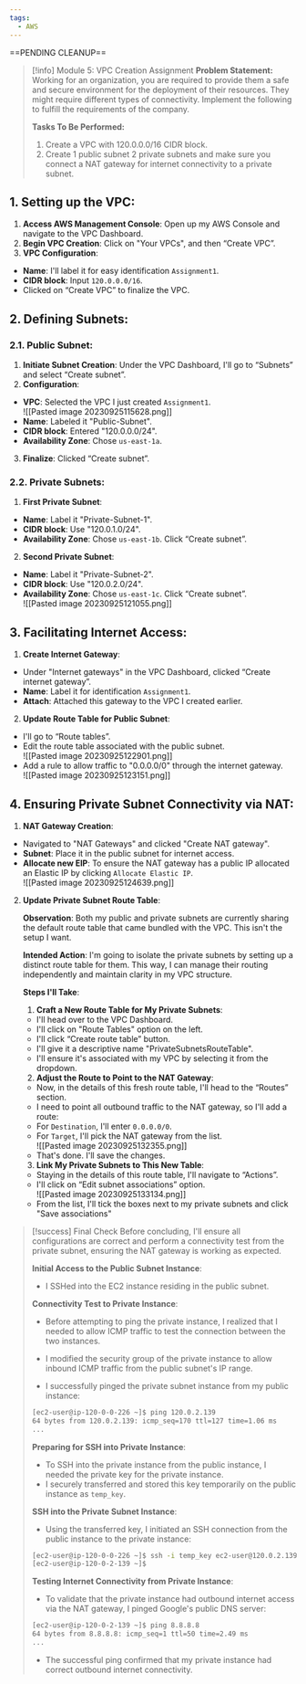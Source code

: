 ```yaml
---
tags:
  - AWS
---
```

==PENDING CLEANUP==
 

> [!info] Module 5: VPC Creation Assignment
> **Problem Statement:** 
> Working for an organization, you are required to provide them a safe and secure environment for the deployment of their resources. They might require different types of connectivity. Implement the following to fulfill the requirements of the company. 
> 
> **Tasks To Be Performed:** 
> 1. Create a VPC with 120.0.0.0/16 CIDR block. 
> 2. Create 1 public subnet 2 private subnets and make sure you connect a NAT gateway for internet connectivity to a private subnet.


## 1. **Setting up the VPC**:

1. **Access AWS Management Console**: Open up my AWS Console and navigate to the VPC Dashboard.
2. **Begin VPC Creation**: Click on "Your VPCs", and then “Create VPC”.
3. **VPC Configuration**:
 - **Name**: I'll label it for easy identification `Assignment1`.
 - **CIDR block**: Input `120.0.0.0/16`.
 - Clicked on “Create VPC” to finalize the VPC.

## 2. **Defining Subnets**:

### 2.1. **Public Subnet**:

1. **Initiate Subnet Creation**: Under the VPC Dashboard, I'll go to “Subnets” and select “Create subnet”.
2. **Configuration**:
 - **VPC**: Selected the VPC I just created `Assignment1`.
  <br>![[Pasted image 20230925115628.png]]
 - **Name**: Labeled it "Public-Subnet".
 - **CIDR block**: Entered "120.0.0.0/24".
 - **Availability Zone**: Chose `us-east-1a`.
3. **Finalize**: Clicked “Create subnet”.
 
### 2.2. **Private Subnets**:

1. **First Private Subnet**:
 - **Name**: Label it "Private-Subnet-1".
 - **CIDR block**: Use "120.0.1.0/24".
 - **Availability Zone**: Chose `us-east-1b`. 
  Click “Create subnet”.
2. **Second Private Subnet**:
 - **Name**: Label it "Private-Subnet-2".
 - **CIDR block**: Use "120.0.2.0/24".
 - **Availability Zone**: Chose `us-east-1c`. 
  Click “Create subnet”.
<br>![[Pasted image 20230925121055.png]]
## 3. **Facilitating Internet Access**:

1. **Create Internet Gateway**:
 - Under "Internet gateways" in the VPC Dashboard, clicked “Create internet gateway”.
 - **Name**: Label it for identification `Assignment1`.
 - **Attach**: Attached this gateway to the VPC I created earlier.
  
2. **Update Route Table for Public Subnet**:
 - I'll go to “Route tables”.
 - Edit the route table associated with the public subnet.
  <br>![[Pasted image 20230925122901.png]]
 - Add a rule to allow traffic to "0.0.0.0/0" through the internet gateway.
  <br>![[Pasted image 20230925123151.png]]

## 4. **Ensuring Private Subnet Connectivity via NAT**:

1. **NAT Gateway Creation**:
 - Navigated to "NAT Gateways" and clicked "Create NAT gateway".
 - **Subnet**: Place it in the public subnet for internet access.
 - **Allocate new EIP**: To ensure the NAT gateway has a public IP allocated an Elastic IP by clicking `Allocate Elastic IP`.
  <br>![[Pasted image 20230925124639.png]]
  
2. **Update Private Subnet Route Table**:

	**Observation**: Both my public and private subnets are currently sharing the default route table that came bundled with the VPC. This isn't the setup I want.
	
	**Intended Action**: I'm going to isolate the private subnets by setting up a distinct route table for them. This way, I can manage their routing independently and maintain clarity in my VPC structure.
	
	**Steps I'll Take**:
	1. **Craft a New Route Table for My Private Subnets**:
	 - I'll head over to the VPC Dashboard.
	 - I'll click on "Route Tables" option on the left.
	 - I'll click “Create route table” button.
	 - I'll give it a descriptive name "PrivateSubnetsRouteTable".
	 - I'll ensure it's associated with my VPC by selecting it from the dropdown.
	  
	2. **Adjust the Route to Point to the NAT Gateway**:
	 - Now, in the details of this fresh route table, I'll head to the “Routes” section.
	 - I need to point all outbound traffic to the NAT gateway, so I'll add a route:
	  - For `Destination`, I'll enter `0.0.0.0/0`.
	  - For `Target`, I'll pick the NAT gateway from the list.
	   <br>![[Pasted image 20230925132355.png]]
	 - That's done. I'll save the changes.
	  
	3. **Link My Private Subnets to This New Table**:
	 - Staying in the details of this route table, I'll navigate to “Actions”.
	 - I'll click on “Edit subnet associations” option.
	  <br>![[Pasted image 20230925133134.png]]
	 - From the list, I'll tick the boxes next to my private subnets and click "Save associations"


> [!success] Final Check
> Before concluding, I'll ensure all configurations are correct and perform a connectivity test from the private subnet, ensuring the NAT gateway is working as expected.
> 
> **Initial Access to the Public Subnet Instance**:
> 
>  - I SSHed into the EC2 instance residing in the public subnet.
>   
> **Connectivity Test to Private Instance**:
>  
>  - Before attempting to ping the private instance, I realized that I needed to allow ICMP traffic to test the connection between the two instances.
>   
>  - I modified the security group of the private instance to allow inbound ICMP traffic from the public subnet's IP range.
>   
>  - I successfully pinged the private subnet instance from my public instance:
> 
> ```bash
> [ec2-user@ip-120-0-0-226 ~]$ ping 120.0.2.139
> 64 bytes from 120.0.2.139: icmp_seq=170 ttl=127 time=1.06 ms
> ...
> ```
> 
> **Preparing for SSH into Private Instance**:
>  
>  - To SSH into the private instance from the public instance, I needed the private key for the private instance.
>  - I securely transferred and stored this key temporarily on the public instance as `temp_key`.
>   
> **SSH into the Private Subnet Instance**:
>  
>  - Using the transferred key, I initiated an SSH connection from the public instance to the private instance:
> 
> ```bash
> [ec2-user@ip-120-0-0-226 ~]$ ssh -i temp_key ec2-user@120.0.2.139
> [ec2-user@ip-120-0-2-139 ~]$
> ```
>   
> **Testing Internet Connectivity from Private Instance**:
>  
>  - To validate that the private instance had outbound internet access via the NAT gateway, I pinged Google's public DNS server:
>   
> ```bash
> [ec2-user@ip-120-0-2-139 ~]$ ping 8.8.8.8
> 64 bytes from 8.8.8.8: icmp_seq=1 ttl=50 time=2.49 ms
> ...
> ```
>   
>  - The successful ping confirmed that my private instance had correct outbound internet connectivity.